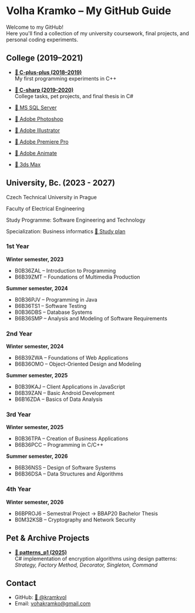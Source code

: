 # Volha Kramko – My GitHub Guide

Welcome to my GitHub!  
Here you'll find a collection of my university coursework, final projects, and personal coding experiments.

## College (2019–2021)

- **[🔗 C-plus-plus (2018–2019)](https://github.com/kramkvol/C-plus-plus)**  
  My first programming experiments in C++
  
- **[🔗 C-sharp (2019–2020)](https://github.com/kramkvol/C-sharp)**  
  College tasks, pet projects, and final thesis in C#  

- [🔗 MS SQL Server]()
- [🔗 Adobe Photoshop]()
- [🔗 Adobe Illustrator]()
- [🔗 Adobe Premiere Pro]()
- [🔗 Adobe Animate]()
- [🔗 3ds Max]()

## University, Bc. (2023 - 2027)

Czech Technical University in Prague 

Faculty of Electrical Engineering

Study Programme: Software Engineering and Technology

Specialization: Business informatics 
[🔗 Study plan](https://intranet.fel.cvut.cz/en/education/bk/plany/pl30021569.html)

### 1st Year
**Winter semester, 2023**
- B0B36ZAL – Introduction to Programming  
- B6B39ZMT – Foundations of Multimedia Production  

**Summer semester, 2024**
- B0B36PJV – Programming in Java  
- B6B36TS1 – Software Testing  
- B0B36DBS – Database Systems  
- B6B36SMP – Analysis and Modeling of Software Requirements  

### 2nd Year
**Winter semester, 2024**
- B6B39ZWA – Foundations of Web Applications  
- B6B36OMO – Object-Oriented Design and Modeling  

**Summer semester, 2025**
- B0B39KAJ – Client Applications in JavaScript  
- B6B39ZAN – Basic Android Development  
- B6B16ZDA – Basics of Data Analysis  

### 3rd Year
**Winter semester, 2025**
- B0B36TPA – Creation of Business Applications  
- B6B36PCC – Programming in C/C++  

**Summer semester, 2026**
- B6B36NSS – Design of Software Systems  
- B6B36DSA – Data Structures and Algorithms  

### 4th Year
**Winter semester, 2026**
- B6BPROJ6 – Semestral Project → BBAP20 Bachelor Thesis  
- B0M32KSB – Cryptography and Network Security  

## Pet & Archive Projects

- **[🔗 patterns_p1 (2025)](https://github.com/kramkvol/patterns_p1)**  
  C# implementation of encryption algorithms using design patterns:  
  *Strategy, Factory Method, Decorator, Singleton, Command*  

## Contact

- GitHub: [🔗 @kramkvol](https://github.com/kramkvol)  
- Email: vohakramko@gmail.com
